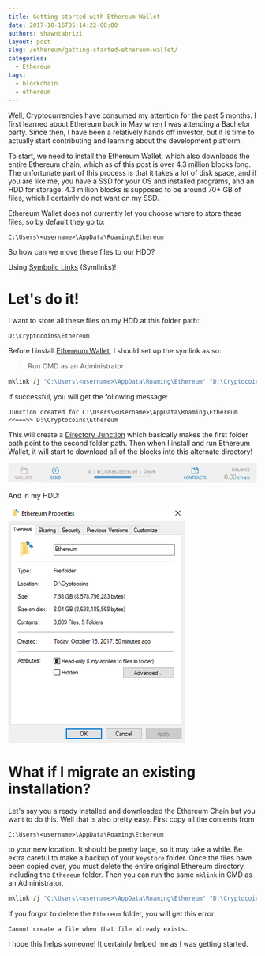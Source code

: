 ```yaml
---
title: Getting started with Ethereum Wallet
date: 2017-10-16T05:14:22-08:00
authors: shawntabrizi
layout: post
slug: /ethereum/getting-started-ethereum-wallet/
categories:
  - Ethereum
tags:
  - blockchain
  - ethereum
---
```


Well, Cryptocurrencies have consumed my attention for the past 5 months. I first learned about Ethereum back in May when I was attending a Bachelor party. Since then, I have been a relatively hands off investor, but it is time to actually start contributing and learning about the development platform.

To start, we need to install the Ethereum Wallet, which also downloads the entire Ethereum chain, which as of this post is over 4.3 million blocks long. The unfortunate part of this process is that it takes a lot of disk space, and if you are like me, you have a SSD for your OS and installed programs, and an HDD for storage. 4.3 million blocks is supposed to be around 70+ GB of files, which I certainly do not want on my SSD.

Ethereum Wallet does not currently let you choose where to store these files, so by default they go to:

```
C:\Users\<username>\AppData\Roaming\Ethereum
```

So how can we move these files to our HDD?

Using [Symbolic Links](https://en.wikipedia.org/wiki/Symbolic_link) (Symlinks)!

# Let's do it!

I want to store all these files on my HDD at this folder path:

```
D:\Cryptocoins\Ethereum
```

Before I install [Ethereum Wallet](https://github.com/ethereum/mist/releases), I should set up the symlink as so:

> Run CMD as an Administrator

```bash
mklink /j "C:\Users\<username>\AppData\Roaming\Ethereum" "D:\Cryptocoins\Ethereum"
```

If successful, you will get the following message:

```
Junction created for C:\Users\<username>\AppData\Roaming\Ethereum <<===>> D:\Cryptocoins\Ethereum
```

This will create a [Directory Junction](https://en.wikipedia.org/wiki/NTFS_junction_point) which basically makes the first folder path point to the second folder path. Then when I install and run Ethereum Wallet, it will start to download all of the blocks into this alternate directory!

![](/assets/images/img_59e43dd34c878.png)

And in my HDD:

![](/assets/images/img_59e43defb599e.png)

# What if I migrate an existing installation?

Let's say you already installed and downloaded the Ethereum Chain but you want to do this. Well that is also pretty easy. First copy all the contents from

```
C:\Users\<username>\AppData\Roaming\Ethereum
```

to your new location. It should be pretty large, so it may take a while. Be extra careful to make a backup of your `keystore` folder. Once the files have been copied over, you must delete the entire original Ethereum directory, including the `Ethereum` folder. Then you can run the same `mklink` in CMD as an Administrator.

```bash
mklink /j "C:\Users\<username>\AppData\Roaming\Ethereum" "D:\Cryptocoins\Ethereum"
```

If you forgot to delete the `Ethereum` folder, you will get this error:

```
Cannot create a file when that file already exists.
```

I hope this helps someone! It certainly helped me as I was getting started.
